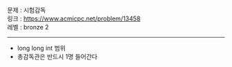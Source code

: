 문제 : 시험감독
<br>
링크 : https://www.acmicpc.net/problem/13458
<br>
레벨 : bronze 2

---

- long long int 범위
- 총감독관은 반드시 1명 들어간다